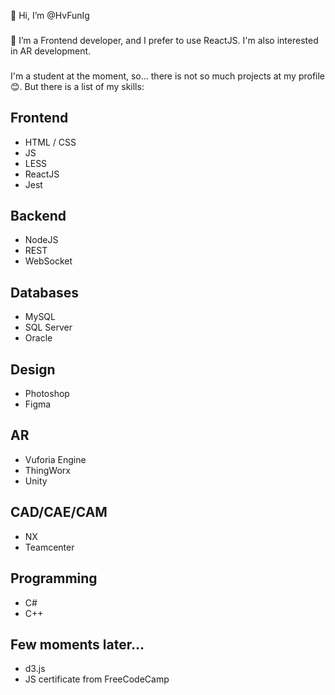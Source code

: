 👋 Hi, I’m @HvFunIg
###
📱 I’m a Frontend developer, and I prefer to use ReactJS. I'm also interested in AR development.
###
I'm a student at the moment, so... there is not so much projects at my profile 😊. But there is a list of my skills:
## Frontend
- HTML / CSS
- JS
- LESS
- ReactJS
- Jest
## Backend
- NodeJS
- REST
- WebSocket
## Databases
- MySQL
- SQL Server
- Oracle
## Design
- Photoshop
- Figma
## AR
- Vuforia Engine
- ThingWorx
- Unity
## CAD/CAE/CAM
- NX
- Teamcenter
## Programming
- C#
- C++
## Few moments later...
- d3.js
- JS certificate from FreeCodeCamp
